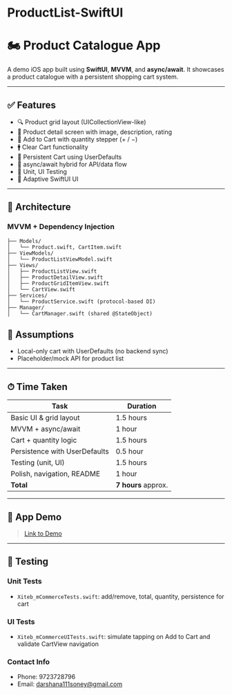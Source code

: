 # ProductList-SwiftUI
# 🏍 Product Catalogue App

A demo iOS app built using **SwiftUI**, **MVVM**, and **async/await**. It showcases a product catalogue with a persistent shopping cart system.

---

## ✅ Features

- 🔍 Product grid layout (UICollectionView-like)
- 📄 Product detail screen with image, description, rating
- 🛒 Add to Cart with quantity stepper (+ / −)
- 🚹 Clear Cart functionality
- 📀 Persistent Cart using UserDefaults
- 🔄 async/await hybrid for API/data flow
- 🔮 Unit, UI Testing
- 📱 Adaptive SwiftUI UI

---

## 🫠 Architecture

### MVVM + Dependency Injection

```
├── Models/
│   └── Product.swift, CartItem.swift
├── ViewModels/
│   └── ProductListViewModel.swift
├── Views/
│   ├── ProductListView.swift
│   ├── ProductDetailView.swift
│   ├── ProductGridItemView.swift
│   └── CartView.swift
├── Services/
│   └── ProductService.swift (protocol-based DI)
├── Manager/
│   └── CartManager.swift (shared @StateObject)
```

## 📎 Assumptions

- Local-only cart with UserDefaults (no backend sync)
- Placeholder/mock API for product list

---

## ⏱ Time Taken

| Task                          | Duration            |
| ----------------------------- | ------------------- |
| Basic UI & grid layout        | 1.5 hours           |
| MVVM + async/await            | 1 hour              |
| Cart + quantity logic         | 1.5 hours           |
| Persistence with UserDefaults | 0.5 hour            |
| Testing (unit, UI)            | 1.5 hours           |
| Polish, navigation, README    | 1 hour              |
| **Total**                     | **7 hours** approx. |

---

## 🎥 App Demo

>  [Link to Demo](https://drive.google.com/file/d/1tRmgRuJpTCMJNFp19mTbXX87w65L-09J/view?usp=sharing) 

---

## 💪 Testing

### Unit Tests

- `Xiteb_mCommerceTests.swift`: add/remove, total, quantity, persistence for cart

### UI Tests

- `Xiteb_mCommerceUITests.swift`: simulate tapping on Add to Cart and validate CartView navigation

### Contact Info
- Phone: 9723728796
- Email: darshana111soney@gmail.com

